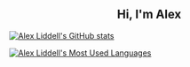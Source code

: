 <h2 align="center">Hi, I'm Alex</h2>

[![Alex Liddell's GitHub stats](https://github-readme-stats.vercel.app/api?username=liddell4alex&show_icons=true&theme=synthwave)](https://github.com/liddell4alex/github-readme-stats)

[![Alex Liddell's Most Used Languages](https://github-readme-stats.vercel.app/api/top-langs/?username=liddell4alex&size_weight=0.5&count_weight=0.5&layout=compact&theme=synthwave)](https://github.com/liddell4alex/github-readme-stats)

<!--
**liddell4alex/liddell4alex** is a ✨ _special_ ✨ repository because its `README.md` (this file) appears on your GitHub profile.

Here are some ideas to get you started:

- 🔭 I’m currently working on ...
- 🌱 I’m currently learning ...
- 👯 I’m looking to collaborate on ...
- 🤔 I’m looking for help with ...
- 💬 Ask me about ...
- 📫 How to reach me: ...
- 😄 Pronouns: ...
- ⚡ Fun fact: ...
-->
